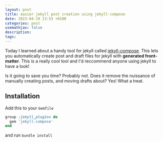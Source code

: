 ```yaml
---
layout: post
title: easier jekyll post creation using jekyll-compose
date: 2023-04-19 13:53 +0100
categories: post
usemathjax: false
description:
tags:
---
```


Today I learned about a handy tool for jekyll called [jekyll-compose](https://github.com/jekyll/jekyll-compose). This lets you automatically create post and draft files for jekyll with **generated front-matter**. This is a really cool tool and I'd reccommend anyone using jekyll to have a look!

Is it going to save you time? Probably not. Does it remove the nuissance of manually creating posts, and moving drafts about? Yes! What a treat.

## Installation

Add this to your `Gemfile`

```ruby
group :jekyll_plugins do
  gem 'jekyll-compose'
end
```

and run `bundle install`